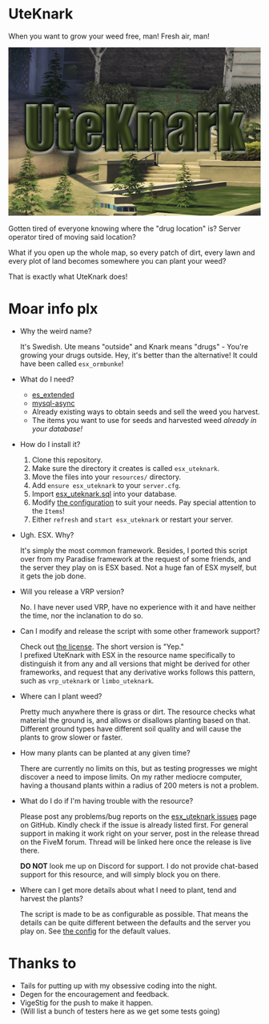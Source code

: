 # UteKnark
When you want to grow your weed free, man! Fresh air, man!

![UteKnark logo](uteknark.png)

Gotten tired of everyone knowing where the "drug location" is? Server operator tired of moving said location?

What if you open up the whole map, so every patch of dirt, every lawn and every plot of land becomes somewhere you can plant your weed?

That is exactly what UteKnark does!

# Moar info plx

- Why the weird name? 

  It's Swedish. Ute means "outside" and Knark means "drugs" - You're growing your drugs outside. Hey, it's better than the alternative! It could have been called `esx_ormbunke`!

- What do I need?

  - [es_extended](https://github.com/ESX-Org/es_extended)
  - [mysql-async](https://github.com/brouznouf/fivem-mysql-async)
  - Already existing ways to obtain seeds and sell the weed you harvest.
  - The items you want to use for seeds and harvested weed *already in your database!*

- How do I install it?

    1. Clone this repository.
    2. Make sure the directory it creates is called `esx_uteknark`.
    3. Move the files into your `resources/` directory.
    4. Add `ensure esx_uteknark` to your `server.cfg`.
    5. Import [esx_uteknark.sql](esx_uteknark.sql) into your database.
    6. Modify [the configuration](config.lua) to suit your needs. Pay special attention to the `Items`!
    7. Either `refresh` and `start esx_uteknark` or restart your server.

- Ugh. ESX. Why?

    It's simply the most common framework. Besides, I ported this script over from my Paradise framework at the request of some friends, and the server they play on is ESX based. Not a huge fan of ESX myself, but it gets the job done.

- Will you release a VRP version?

    No. I have never used VRP, have no experience with it and have neither the time, nor the inclanation to do so.

- Can I modify and release the script with some other framework support?

    Check out [the license](LICENSE). The short version is "Yep."  
    I prefixed UteKnark with ESX in the resource name specifically to distinguish it from any and all versions that might be derived for other frameworks, and request that any derivative works follows this pattern, such as `vrp_uteknark` or `limbo_uteknark`.

- Where can I plant weed?

    Pretty much anywhere there is grass or dirt. The resource checks what material the ground is, and allows or disallows planting based on that. Different ground types have different soil quality and will cause the plants to grow slower or faster.

- How many plants can be planted at any given time?

    There are currently no limits on this, but as testing progresses we might discover a need to impose limits. On my rather mediocre computer, having a thousand plants within a radius of 200 meters is not a problem.

- What do I do if I'm having trouble with the resource?

    Please post any problems/bug reports on the [esx_uteknark issues](https://github.com/DemmyDemon/esx_uteknark/issues) page on GitHub. Kindly check if the issue is already listed first. For general support in making it work right on your server, post in the release thread on the FiveM forum. Thread will be linked here once the release is live there.
    
    **DO NOT** look me up on Discord for support. I do not provide chat-based support for this resource, and will simply block you on there.

- Where can I get more details about what I need to plant, tend and harvest the plants?

    The script is made to be as configurable as possible. That means the details can be quite different between the defaults and the server you play on. See [the config](config.lua) for the default values.

# Thanks to

- Tails for putting up with my obsessive coding into the night.
- Degen for the encouragement and feedback.
- VigeStig for the push to make it happen.
- (Will list a bunch of testers here as we get some tests going)